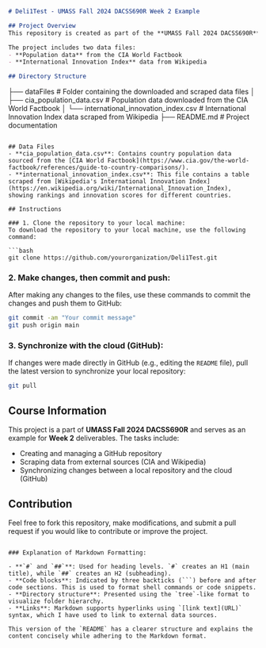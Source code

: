 

```markdown
# Deli1Test - UMASS Fall 2024 DACSS690R Week 2 Example

## Project Overview
This repository is created as part of the **UMASS Fall 2024 DACSS690R** course for **Week 2**. The project demonstrates how to manage a GitHub repository, scrape data from external sources, and synchronize changes between a local machine and the cloud (GitHub).

The project includes two data files:
- **Population data** from the CIA World Factbook
- **International Innovation Index** data from Wikipedia

## Directory Structure
```
├── dataFiles                        # Folder containing the downloaded and scraped data files
│   ├── cia_population_data.csv       # Population data downloaded from the CIA World Factbook
│   └── international_innovation_index.csv  # International Innovation Index data scraped from Wikipedia
├── README.md                         # Project documentation
```

## Data Files
- **cia_population_data.csv**: Contains country population data sourced from the [CIA World Factbook](https://www.cia.gov/the-world-factbook/references/guide-to-country-comparisons/).
- **international_innovation_index.csv**: This file contains a table scraped from [Wikipedia's International Innovation Index](https://en.wikipedia.org/wiki/International_Innovation_Index), showing rankings and innovation scores for different countries.

## Instructions

### 1. Clone the repository to your local machine:
To download the repository to your local machine, use the following command:

```bash
git clone https://github.com/yourorganization/Deli1Test.git
```

### 2. Make changes, then commit and push:
After making any changes to the files, use these commands to commit the changes and push them to GitHub:

```bash
git commit -am "Your commit message"
git push origin main
```

### 3. Synchronize with the cloud (GitHub):
If changes were made directly in GitHub (e.g., editing the `README` file), pull the latest version to synchronize your local repository:

```bash
git pull
```

## Course Information
This project is a part of **UMASS Fall 2024 DACSS690R** and serves as an example for **Week 2** deliverables. The tasks include:
- Creating and managing a GitHub repository
- Scraping data from external sources (CIA and Wikipedia)
- Synchronizing changes between a local repository and the cloud (GitHub)

## Contribution
Feel free to fork this repository, make modifications, and submit a pull request if you would like to contribute or improve the project.

```

### Explanation of Markdown Formatting:

- **`#` and `##`**: Used for heading levels. `#` creates an H1 (main title), while `##` creates an H2 (subheading).
- **Code blocks**: Indicated by three backticks (```) before and after code sections. This is used to format shell commands or code snippets.
- **Directory structure**: Presented using the `tree`-like format to visualize folder hierarchy.
- **Links**: Markdown supports hyperlinks using `[link text](URL)` syntax, which I have used to link to external data sources.

This version of the `README` has a clearer structure and explains the content concisely while adhering to the Markdown format.
